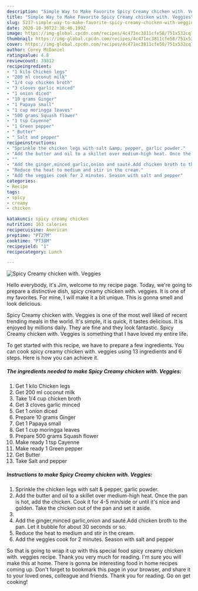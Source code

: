 ```yaml
---
description: "Simple Way to Make Favorite Spicy Creamy chicken with. Veggies"
title: "Simple Way to Make Favorite Spicy Creamy chicken with. Veggies"
slug: 5237-simple-way-to-make-favorite-spicy-creamy-chicken-with-veggies
date: 2020-10-30T22:38:46.199Z
image: https://img-global.cpcdn.com/recipes/4c471ec3811cfe58/751x532cq70/spicy-creamy-chicken-with-veggies-recipe-main-photo.jpg
thumbnail: https://img-global.cpcdn.com/recipes/4c471ec3811cfe58/751x532cq70/spicy-creamy-chicken-with-veggies-recipe-main-photo.jpg
cover: https://img-global.cpcdn.com/recipes/4c471ec3811cfe58/751x532cq70/spicy-creamy-chicken-with-veggies-recipe-main-photo.jpg
author: Corey McDaniel
ratingvalue: 4.8
reviewcount: 39812
recipeingredient:
- "1 kilo Chicken legs"
- "200 ml coconut milk"
- "1/4 cup chicken broth"
- "3 cloves garlic minced"
- "1 onion diced"
- "10 grams Ginger"
- "1 Papaya small"
- "1 cup moringga leaves"
- "500 grams Squash flower"
- "1 tsp Cayenne"
- "1 Green pepper"
- " Butter"
- " Salt and pepper"
recipeinstructions:
- "Sprinkle the chicken legs with salt &amp; pepper, garlic powder."
- "Add the butter and oil to a skillet over medium-high heat. Once the pan is hot, add the chicken. Cook it for 4-5 min/side or until it&#39;s nice and golden. Take the chicken out of the pan and set it aside."
- ""
- "Add the ginger,minced garlic,onion and sauté.Add chicken broth to the pan. Let it bubble for about 30 seconds or so."
- "Reduce the heat to medium and stir in the cream."
- "Add the veggies cook for 2 minutes. Season with salt and pepper"
categories:
- Recipe
tags:
- spicy
- creamy
- chicken

katakunci: spicy creamy chicken 
nutrition: 163 calories
recipecuisine: American
preptime: "PT27M"
cooktime: "PT38M"
recipeyield: "1"
recipecategory: Lunch

---
```



![Spicy Creamy chicken with. Veggies](https://img-global.cpcdn.com/recipes/4c471ec3811cfe58/751x532cq70/spicy-creamy-chicken-with-veggies-recipe-main-photo.jpg)

Hello everybody, it's Jim, welcome to my recipe page. Today, we're going to prepare a distinctive dish, spicy creamy chicken with. veggies. It is one of my favorites. For mine, I will make it a bit unique. This is gonna smell and look delicious.

Spicy Creamy chicken with. Veggies is one of the most well liked of recent trending meals in the world. It's simple, it is quick, it tastes delicious. It is enjoyed by millions daily. They are fine and they look fantastic. Spicy Creamy chicken with. Veggies is something that I have loved my entire life.




To get started with this recipe, we have to prepare a few ingredients. You can cook spicy creamy chicken with. veggies using 13 ingredients and 6 steps. Here is how you can achieve it.

<!--inarticleads1-->

##### The ingredients needed to make Spicy Creamy chicken with. Veggies:

1. Get 1 kilo Chicken legs
1. Get 200 ml coconut milk
1. Take 1/4 cup chicken broth
1. Get 3 cloves garlic minced
1. Get 1 onion diced
1. Prepare 10 grams Ginger
1. Get 1 Papaya small
1. Get 1 cup moringga leaves
1. Prepare 500 grams Squash flower
1. Make ready 1 tsp Cayenne
1. Make ready 1 Green pepper
1. Get  Butter
1. Take  Salt and pepper




<!--inarticleads2-->

##### Instructions to make Spicy Creamy chicken with. Veggies:

1. Sprinkle the chicken legs with salt &amp; pepper, garlic powder.
1. Add the butter and oil to a skillet over medium-high heat. Once the pan is hot, add the chicken. Cook it for 4-5 min/side or until it&#39;s nice and golden. Take the chicken out of the pan and set it aside.
1. 
1. Add the ginger,minced garlic,onion and sauté.Add chicken broth to the pan. Let it bubble for about 30 seconds or so.
1. Reduce the heat to medium and stir in the cream.
1. Add the veggies cook for 2 minutes. Season with salt and pepper




So that is going to wrap it up with this special food spicy creamy chicken with. veggies recipe. Thank you very much for reading. I'm sure you will make this at home. There is gonna be interesting food in home recipes coming up. Don't forget to bookmark this page in your browser, and share it to your loved ones, colleague and friends. Thank you for reading. Go on get cooking!
